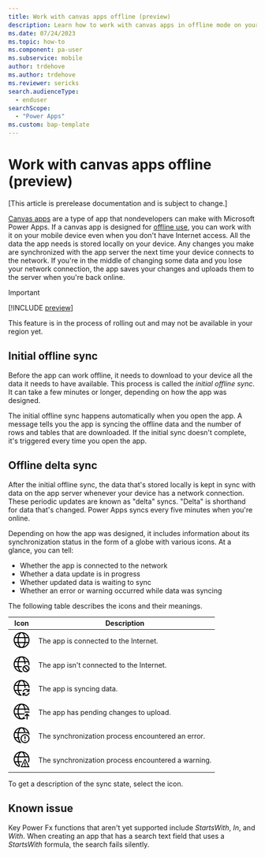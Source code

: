```yaml
---
title: Work with canvas apps offline (preview)
description: Learn how to work with canvas apps in offline mode on your mobile device.
ms.date: 07/24/2023
ms.topic: how-to
ms.component: pa-user
ms.subservice: mobile
author: trdehove
ms.author: trdehove
ms.reviewer: sericks
search.audienceType: 
  - enduser
searchScope:
  - "Power Apps"
ms.custom: bap-template
---
```


# Work with canvas apps offline (preview)

[This article is prerelease documentation and is subject to change.]

[Canvas apps](../maker/index.md) are a type of app that nondevelopers can make with Microsoft Power Apps. If a canvas app is designed for [offline use](canvas-mobile-offline-overview.md), you can work with it on your mobile device even when you don't have Internet access. All the data the app needs is stored locally on your device. Any changes you make are synchronized with the app server the next time your device connects to the network. If you're in the middle of changing some data and you lose your network connection, the app saves your changes and uploads them to the server when you're back online.

> [!IMPORTANT]
> [!INCLUDE [preview](../includes/cc-preview-features-definition.md)]
>
> This feature is in the process of rolling out and may not be available in your region yet.

## Initial offline sync

Before the app can work offline, it needs to download to your device all the data it needs to have available. This process is called the *initial offline sync*. It can take a few minutes or longer, depending on how the app was designed.

The initial offline sync happens automatically when you open the app. A message tells you the app is syncing the offline data and the number of rows and tables that are downloaded. If the initial sync doesn't complete, it's triggered every time you open the app.

## Offline delta sync

After the initial offline sync, the data that's stored locally is kept in sync with data on the app server whenever your device has a network connection. These periodic updates are known as "delta" syncs. "Delta" is shorthand for data that's changed. Power Apps syncs every five minutes when you're online.

Depending on how the app was designed, it includes information about its synchronization status in the form of a globe with various icons. At a glance, you can tell:

- Whether the app is connected to the network
- Whether a data update is in progress
- Whether updated data is waiting to sync
- Whether an error or warning occurred while data was syncing

The following table describes the icons and their meanings.

| Icon | Description |
|------|--------------|
| ![Icon showing that the app is connected to the internet.](media/connected.png "Icon showing that the app is connected to the internet.")| The app is connected to the Internet. |
| ![Icon showing that the app isn't connected to the internet.](media/not-connected.png "Icon showing that the app isn't connected to the internet.") | The app isn't connected to the Internet. |
| ![Icon showing that the app is syncing data.](media/synching.png "Icon showing that the app is syncing data.") | The app is syncing data. |
| ![Icon showing that the app has pending changes to upload.](media/upload-pending-changes.png "Icon showing that the app has pending changes to upload.") | The app has pending changes to upload. |
| ![Icon showing that the synchronization process encountered an error.](media/error.png "Icon showing that the synchronization process encountered an error.") | The synchronization process encountered an error. |
| ![Icon showing that the synchronization process encountered a warning.](media/warning.png "Icon showing that the synchronization process encountered a warning.") | The synchronization process encountered a warning. |

To get a description of the sync state, select the icon.

## Known issue

Key Power Fx functions that aren't yet supported include *StartsWith*, *In*, and *With*. When creating an app that has a search text field that uses a *StartsWith* formula, the search fails silently.<!-- EDITOR'S NOTE: This issue doesn't seem to belong in this article. Should it be moved to the limitations article? -->
